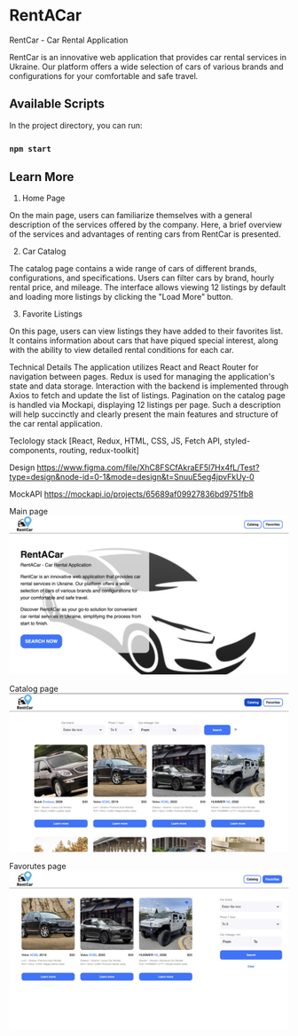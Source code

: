 # RentACar

RentCar - Car Rental Application

RentCar is an innovative web application that provides car rental services in Ukraine. Our platform offers a wide selection of cars of various brands and configurations for your comfortable and safe travel.

## Available Scripts

In the project directory, you can run:

### `npm start`


## Learn More

1. Home Page

On the main page, users can familiarize themselves with a general description of the services offered by the company. Here, a brief overview of the services and advantages of renting cars from RentCar is presented.

2. Car Catalog

The catalog page contains a wide range of cars of different brands, configurations, and specifications. Users can filter cars by brand, hourly rental price, and mileage. The interface allows viewing 12 listings by default and loading more listings by clicking the "Load More" button.

3. Favorite Listings

On this page, users can view listings they have added to their favorites list. It contains information about cars that have piqued special interest, along with the ability to view detailed rental conditions for each car.

Technical Details
The application utilizes React and React Router for navigation between pages.
Redux is used for managing the application's state and data storage.
Interaction with the backend is implemented through Axios to fetch and update the list of listings.
Pagination on the catalog page is handled via Mockapi, displaying 12 listings per page.
Such a description will help succinctly and clearly present the main features and structure of the car rental application.

Teclology stack [React, Redux, HTML, CSS, JS, Fetch API, styled-components, routing, redux-toolkit]

Design https://www.figma.com/file/XhC8FSCfAkraEF5l7Hx4fL/Test?type=design&node-id=0-1&mode=design&t=SnuuE5eg4jpvFkUy-0

MockAPI https://mockapi.io/projects/65689af09927836bd9751fb8

Main page
![Main page](https://github.com/MaryKuzo/RentACar/raw/main/src/assets/img/view.png)

Catalog page
![Catalog page](https://github.com/MaryKuzo/RentACar/raw/main/src/assets/img/view-2.png)

Favorutes page
![Favorites page](https://github.com/MaryKuzo/RentACar/raw/main/src/assets/img/view-3.png)
